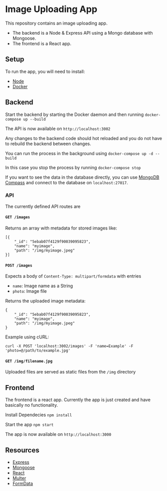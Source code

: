 # Image Uploading App

This repository contains an image uploading app.

- The backend is a Node & Express API using a Mongo database with Mongoose.
- The frontend is a React app.

## Setup

To run the app, you will need to install:

- [Node](https://nodejs.org/en)
- [Docker](https://docs.docker.com/get-docker/)

## Backend

Start the backend by starting the Docker daemon and then running
`docker-compose up --build`

The API is now available on `http://localhost:3002`

Any changes to the backend code should hot reloaded and you do not have to rebuild the backend between changes.

You can run the process in the background using
`docker-compose up -d --build`

In this case you stop the process by running
`docker-compose stop`

If you want to see the data in the database directly, you can use [MongoDB Compass](https://www.mongodb.com/products/compass) and connect to the database on `localhost:27017`.

### API

The currently defined API routes are

#### `GET /images`

Returns an array with metadata for stored images like:

```
[{
    "_id": "5ebab07f4129f90039095823",
    "name": "myimage",
    "path": "/img/myimage.jpeg"
}]
```

#### `POST /images`

Expects a body of `Content-Type: multipart/formdata` with entries

- `name`: Image name as a String
- `photo`: Image file

Returns the uploaded image metadata:

```
{
    "_id": "5ebab07f4129f90039095823",
    "name": "myimage",
    "path": "/img/myimage.jpeg"
}
```

Example using cURL:

```
curl -X POST 'localhost:3002/images' -F 'name=Example' -F 'photo=@/path/to/example.jpg'
```

#### `GET /img/filename.jpg`

Uploaded files are served as static files from the `/img` directory

## Frontend

The frontend is a react app. Currently the app is just created and have basically no functionality.

Install Dependecies
`npm install`

Start the app
`npm start`

The app is now available on `http://localhost:3000`

## Resources

- [Express](https://expressjs.com/en/guide/routing.html)
- [Mongoose](https://mongoosejs.com/docs/index.html)
- [React](https://reactjs.org/tutorial/tutorial.html)
- [Multer](https://github.com/expressjs/multer)
- [FormData](https://developer.mozilla.org/en-US/docs/Web/API/FormData/FormData)
